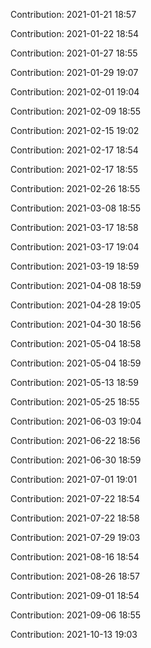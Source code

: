Contribution: 2021-01-21 18:57

Contribution: 2021-01-22 18:54

Contribution: 2021-01-27 18:55

Contribution: 2021-01-29 19:07

Contribution: 2021-02-01 19:04

Contribution: 2021-02-09 18:55

Contribution: 2021-02-15 19:02

Contribution: 2021-02-17 18:54

Contribution: 2021-02-17 18:55

Contribution: 2021-02-26 18:55

Contribution: 2021-03-08 18:55

Contribution: 2021-03-17 18:58

Contribution: 2021-03-17 19:04

Contribution: 2021-03-19 18:59

Contribution: 2021-04-08 18:59

Contribution: 2021-04-28 19:05

Contribution: 2021-04-30 18:56

Contribution: 2021-05-04 18:58

Contribution: 2021-05-04 18:59

Contribution: 2021-05-13 18:59

Contribution: 2021-05-25 18:55

Contribution: 2021-06-03 19:04

Contribution: 2021-06-22 18:56

Contribution: 2021-06-30 18:59

Contribution: 2021-07-01 19:01

Contribution: 2021-07-22 18:54

Contribution: 2021-07-22 18:58

Contribution: 2021-07-29 19:03

Contribution: 2021-08-16 18:54

Contribution: 2021-08-26 18:57

Contribution: 2021-09-01 18:54

Contribution: 2021-09-06 18:55

Contribution: 2021-10-13 19:03

